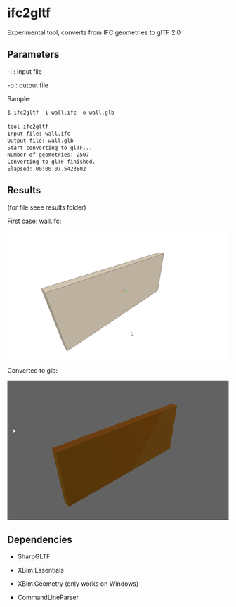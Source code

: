 # ifc2gltf

Experimental tool, converts from IFC geometries to glTF 2.0

## Parameters

-i : input file

-o : output file

Sample:

```
$ ifc2gltf -i wall.ifc -o wall.glb

tool ifc2gltf
Input file: wall.ifc
Output file: wall.glb
Start converting to glTF...
Number of geometries: 2507
Converting to glTF finished.
Elapsed: 00:00:07.5423802
```

## Results

(for file seee results folder)

First case: wall.ifc:

<img src= "wall_ifc.png"/>

Converted to glb:

<img src= "wall_glb.png"/>

## Dependencies

- SharpGLTF

- XBim.Essentials

- XBim.Geometry (only works on Windows)

- CommandLineParser

